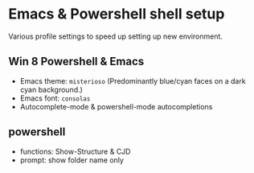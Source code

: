 # Emacs & Powershell shell setup
Various profile settings to speed up setting up new environment.

## Win 8 Powershell & Emacs
- Emacs theme: `misterioso`  (Predominantly blue/cyan faces on a dark cyan background.)
- Emacs font: `consolas`
- Autocomplete-mode & powershell-mode autocompletions

## powershell
- functions: Show-Structure & CJD 
- prompt: show folder name only 